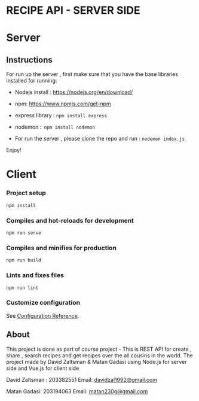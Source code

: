 # RECIPE API - SERVER SIDE

# Server
## Instructions 
For run up the server , first make sure that you have the base libraries installed for running:

- Nodejs install : https://nodejs.org/en/download/
- npm: https://www.npmjs.com/get-npm
- express library  : `npm install express`
- nodemon :` npm install nodemon`

- For run the server , please clone the repo and run : `nodemon index.js`

Enjoy!

# Client

### Project setup
```
npm install
```

### Compiles and hot-reloads for development
```
npm run serve
```

### Compiles and minifies for production
```
npm run build
```

### Lints and fixes files
```
npm run lint
```

### Customize configuration
See [Configuration Reference](https://cli.vuejs.org/config/).


## About

This project is done as part of course project - This is REST API for create , share , search recipes and get recipes over the all cousins in the world.
The project made by David Zaltsman & Matan Gadasi using Node.js for server side and Vue.js for client side

David Zaltsman : 203382551
Email: davidzal1992@gmail.com

Matan Gadasi: 203194063
Email: matan230g@gmail.com
